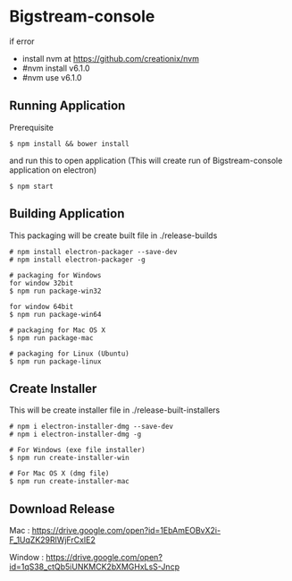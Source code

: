 # Bigstream-console

if error

- install nvm at https://github.com/creationix/nvm
- #nvm install v6.1.0
- #nvm use v6.1.0

## Running Application

Prerequisite

```
$ npm install && bower install
```

and run this to open application (This will create run of Bigstream-console application on electron)

```
$ npm start
```

## Building Application

This packaging will be create built file in ./release-builds

```
# npm install electron-packager --save-dev
# npm install electron-packager -g

# packaging for Windows
for window 32bit
$ npm run package-win32 

for window 64bit
$ npm run package-win64 

# packaging for Mac OS X
$ npm run package-mac

# packaging for Linux (Ubuntu)
$ npm run package-linux
```

## Create Installer

This will be create installer file in ./release-built-installers

```
# npm i electron-installer-dmg --save-dev
# npm i electron-installer-dmg -g

# For Windows (exe file installer)
$ npm run create-installer-win

# For Mac OS X (dmg file)
$ npm run create-installer-mac
```

## Download Release
Mac : https://drive.google.com/open?id=1EbAmEOBvX2i-F_1UqZK29RlWjFrCxIE2

Window : https://drive.google.com/open?id=1qS38_ctQb5iUNKMCK2bXMGHxLsS-Jncp

